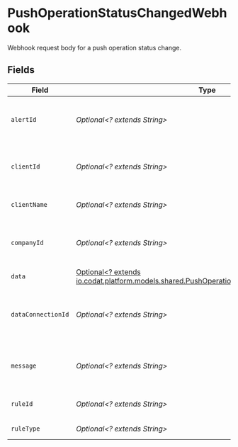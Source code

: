 # PushOperationStatusChangedWebhook

Webhook request body for a push operation status change.


## Fields

| Field                                                                                                                                                     | Type                                                                                                                                                      | Required                                                                                                                                                  | Description                                                                                                                                               | Example                                                                                                                                                   |
| --------------------------------------------------------------------------------------------------------------------------------------------------------- | --------------------------------------------------------------------------------------------------------------------------------------------------------- | --------------------------------------------------------------------------------------------------------------------------------------------------------- | --------------------------------------------------------------------------------------------------------------------------------------------------------- | --------------------------------------------------------------------------------------------------------------------------------------------------------- |
| `alertId`                                                                                                                                                 | *Optional<? extends String>*                                                                                                                              | :heavy_minus_sign:                                                                                                                                        | Unique identifier of the webhook event.                                                                                                                   |                                                                                                                                                           |
| `clientId`                                                                                                                                                | *Optional<? extends String>*                                                                                                                              | :heavy_minus_sign:                                                                                                                                        | Unique identifier for your client in Codat.                                                                                                               |                                                                                                                                                           |
| `clientName`                                                                                                                                              | *Optional<? extends String>*                                                                                                                              | :heavy_minus_sign:                                                                                                                                        | Name of your client in Codat.                                                                                                                             |                                                                                                                                                           |
| `companyId`                                                                                                                                               | *Optional<? extends String>*                                                                                                                              | :heavy_minus_sign:                                                                                                                                        | Unique identifier for your SMB in Codat.                                                                                                                  | 8a210b68-6988-11ed-a1eb-0242ac120002                                                                                                                      |
| `data`                                                                                                                                                    | [Optional<? extends io.codat.platform.models.shared.PushOperationStatusChangedWebhookData>](../../models/shared/PushOperationStatusChangedWebhookData.md) | :heavy_minus_sign:                                                                                                                                        | N/A                                                                                                                                                       |                                                                                                                                                           |
| `dataConnectionId`                                                                                                                                        | *Optional<? extends String>*                                                                                                                              | :heavy_minus_sign:                                                                                                                                        | Unique identifier for a company's data connection.                                                                                                        | 2e9d2c44-f675-40ba-8049-353bfcb5e171                                                                                                                      |
| `message`                                                                                                                                                 | *Optional<? extends String>*                                                                                                                              | :heavy_minus_sign:                                                                                                                                        | A human readable message about the webhook.                                                                                                               |                                                                                                                                                           |
| `ruleId`                                                                                                                                                  | *Optional<? extends String>*                                                                                                                              | :heavy_minus_sign:                                                                                                                                        | Unique identifier for the rule.                                                                                                                           |                                                                                                                                                           |
| `ruleType`                                                                                                                                                | *Optional<? extends String>*                                                                                                                              | :heavy_minus_sign:                                                                                                                                        | The type of rule.                                                                                                                                         |                                                                                                                                                           |